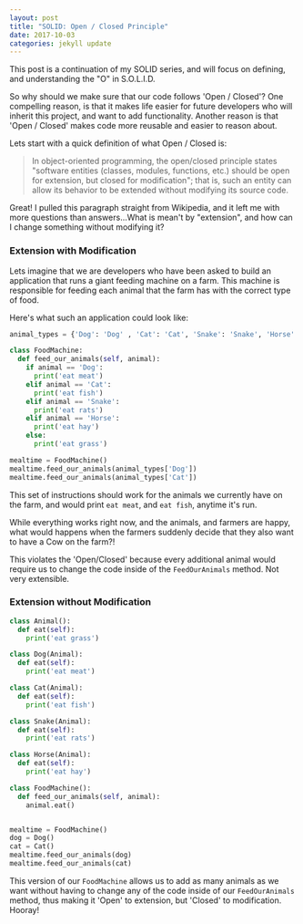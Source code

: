 ```yaml
---
layout: post
title: "SOLID: Open / Closed Principle"
date: 2017-10-03
categories: jekyll update
---
```


This post is a continuation of my SOLID series, and will focus on defining, and understanding the "O" in S.O.L.I.D.

So why should we make sure that our code follows 'Open / Closed'? One compelling reason, is that it makes life easier for future developers who will inherit this project, and want to add functionality. Another reason is that 'Open / Closed' makes code more reusable and easier to reason about.

 Lets start with a quick definition of what Open / Closed is:

>In object-oriented programming, the open/closed principle states "software entities (classes, modules, functions, etc.) should be open for extension, but closed for modification"; that is, such an entity can allow its behavior to be extended without modifying its source code.

Great! I pulled this paragraph straight from Wikipedia, and it left me with more questions than answers...What is mean't by "extension", and how can I change something without modifying it?

### Extension with Modification

Lets imagine that we are developers who have been asked to build an application that runs a giant feeding machine on a farm. This machine is responsible for feeding each animal that the farm has with the correct type of food.

Here's what such an application could look like:

```python
animal_types = {'Dog': 'Dog' , 'Cat': 'Cat', 'Snake': 'Snake', 'Horse': 'Horse'}

class FoodMachine:
  def feed_our_animals(self, animal):
    if animal == 'Dog':
      print('eat meat')
    elif animal == 'Cat':
      print('eat fish')
    elif animal == 'Snake':
      print('eat rats')
    elif animal == 'Horse':
      print('eat hay')
    else:
      print('eat grass')

mealtime = FoodMachine()
mealtime.feed_our_animals(animal_types['Dog'])
mealtime.feed_our_animals(animal_types['Cat'])
```

This set of instructions should work for the animals we currently have on the farm, and would print `eat meat`, and `eat fish`, anytime it's run.

While everything works right now, and the animals, and farmers are happy, what would happens when the farmers suddenly decide that they also want to have a Cow on the farm?!

This violates the 'Open/Closed' because every additional animal would require us to change the code inside of the `FeedOurAnimals` method. Not very extensible.

### Extension without Modification

```python
class Animal():
  def eat(self):
    print('eat grass')

class Dog(Animal):
  def eat(self):
    print('eat meat')

class Cat(Animal):
  def eat(self):
    print('eat fish')

class Snake(Animal):
  def eat(self):
    print('eat rats')

class Horse(Animal):
  def eat(self):
    print('eat hay')

class FoodMachine():
  def feed_our_animals(self, animal):
    animal.eat()


mealtime = FoodMachine()
dog = Dog()
cat = Cat()
mealtime.feed_our_animals(dog)
mealtime.feed_our_animals(cat)
```

This version of our `FoodMachine` allows us to add as many animals as we want without having to change any of the code inside of our `FeedOurAnimals` method, thus making it 'Open' to extension, but 'Closed' to modification. Hooray!






